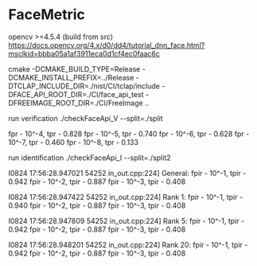 # FaceMetric

opencv >=4.5.4 (build from src)
https://docs.opencv.org/4.x/d0/dd4/tutorial_dnn_face.html?msclkid=bbba05a1af3911eca0d1cf4ec0faac6c

cmake -DCMAKE_BUILD_TYPE=Release -DCMAKE_INSTALL_PREFIX=../Release -DTCLAP_INCLUDE_DIR=./nist/CI/tclap/include -DFACE_API_ROOT_DIR=./CI/face_api_test -DFREEIMAGE_ROOT_DIR=./CI/FreeImage ..

run verification
./checkFaceApi_V --split=./split

fpr - 10^-4, tpr - 0.828
fpr - 10^-5, tpr - 0.740
fpr - 10^-6, tpr - 0.628
fpr - 10^-7, tpr - 0.460
fpr - 10^-8, tpr - 0.133

run identification 
./checkFaceApi_I --split=./split2

I0824 17:56:28.947021 54252 in_out.cpp:224] General:
fpir - 10^-1, tpir - 0.942
fpir - 10^-2, tpir - 0.887
fpir - 10^-3, tpir - 0.408

I0824 17:56:28.947422 54252 in_out.cpp:224] Rank 1:
fpir - 10^-1, tpir - 0.940
fpir - 10^-2, tpir - 0.887
fpir - 10^-3, tpir - 0.408

I0824 17:56:28.947809 54252 in_out.cpp:224] Rank 5:
fpir - 10^-1, tpir - 0.942
fpir - 10^-2, tpir - 0.887
fpir - 10^-3, tpir - 0.408

I0824 17:56:28.948201 54252 in_out.cpp:224] Rank 20:
fpir - 10^-1, tpir - 0.942
fpir - 10^-2, tpir - 0.887
fpir - 10^-3, tpir - 0.408
